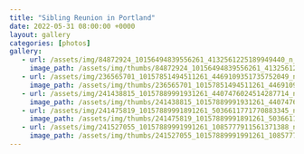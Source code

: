 ```yaml
---
title: "Sibling Reunion in Portland"
date: 2022-05-31 08:00:00 +0000
layout: gallery
categories: [photos]
gallery:
   - url: /assets/img/84872924_10156494839556261_4132561225189949440_n_10156494839536261.jpg
     image_path: /assets/img/thumbs/84872924_10156494839556261_4132561225189949440_n_10156494839536261.png
   - url: /assets/img/236565701_10157851494511261_4469109351735752049_n_10157851494491261.jpg
     image_path: /assets/img/thumbs/236565701_10157851494511261_4469109351735752049_n_10157851494491261.png
   - url: /assets/img/241438815_10157889991931261_4407476024514287714_n_10157889991921261.jpg
     image_path: /assets/img/thumbs/241438815_10157889991931261_4407476024514287714_n_10157889991921261.png
   - url: /assets/img/241475819_10157889991891261_5036611771770883345_n_10157889991876261.jpg
     image_path: /assets/img/thumbs/241475819_10157889991891261_5036611771770883345_n_10157889991876261.png
   - url: /assets/img/241527055_10157889991991261_1085777911561371388_n_10157889991986261.jpg
     image_path: /assets/img/thumbs/241527055_10157889991991261_1085777911561371388_n_10157889991986261.png
---
```

